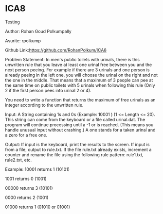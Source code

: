 # ICA8
Testing

Author: Rohan Goud Polkumpally

Asurite: rpolkump

Github Link:https://github.com/RohanPolkum/ICA8


Problem Statement:
In men's public toilets with urinals, there is this unwritten rule that you leave at least one urinal free between you and 
the next person peeing. For example if there are 3 urinals and one person is already peeing in the left one, you will 
choose the urinal on the right and not the one in the middle. That means that a maximum of 3 people can pee at the 
same time on public toilets with 5 urinals when following this rule (Only 2 if the first person pees into urinal 2 or 4). 

You need to write a function that returns the maximum of free urinals as an integer according to the unwritten rule. 

Input:
A String containing 1s and 0s (Example:  10001 ) (1 <= Length <= 20). This string can come from the keyboard or a file 
called urinal.dat. The program will continue processing until a -1 or <eof> is reached. (This means you handle unusual 
input without crashing.) 
A one stands for a taken urinal and a zero for a free one. 

Output:
If input is the keyboard, print the results to the screen. If input is from a file, output to rule.txt. If the file rule.txt already 
exists, increment a counter and rename the file using the following rule pattern:  rule1.txt, rule2.txt, etc. 

Example:
10001  returns 1 (10101) 

1001  returns 0 (1001) 

00000  returns 3 (10101) 

0000  returns 2 (1001) 

01000  returns 1 (01010 or 01001) 
